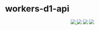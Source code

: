 # workers-d1-api

<p align="center">
    <a href="https://github.com/ghuninew1" alt="github">
        <img src="https://img.shields.io/badge/-@ghuninew1-%23181717?style=flat&logo=github" />
    </a>
    <img src="https://img.shields.io/github/repo-size/ghuninew1/workers-d1-api" />
    <img src="https://img.shields.io/github/directory-file-count/ghuninew1/workers-d1-api" />
    <img src="https://img.shields.io/github/release-date/ghuninew1/workers-d1-api" />
</p>

